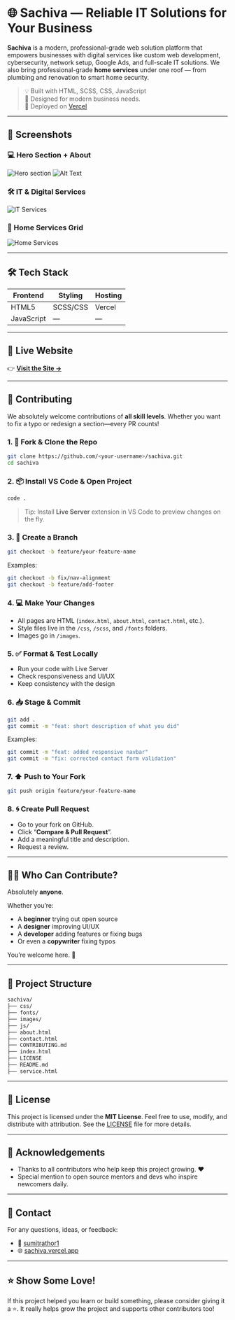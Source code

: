 # 🌐 Sachiva — Reliable IT Solutions for Your Business

**Sachiva** is a modern, professional-grade web solution platform that empowers businesses with digital services like custom web development, cybersecurity, network setup, Google Ads, and full-scale IT solutions. We also bring professional-grade **home services** under one roof — from plumbing and renovation to smart home security.

> 💡 Built with HTML, SCSS, CSS, JavaScript  
> 🧠 Designed for modern business needs.  
> 🚀 Deployed on [Vercel](https://sachiva.vercel.app/)

---

## 📸 Screenshots

### 💻 Hero Section + About
![Hero section](https://github.com/sachiva1/sachiva/blob/main/images/image.png)
![Alt Text](https://github.com/sachiva1/sachiva/blob/main/images/image1.png)

### 🛠 IT & Digital Services
![IT Services](https://github.com/sachiva1/sachiva/blob/main/images/image-2.png)

### 🧹 Home Services Grid
![Home Services](https://github.com/lohi-cell/sachiva/blob/main/images/image-1.png)

---

## 🛠 Tech Stack

| Frontend | Styling  | Hosting |
|----------|----------|---------|
| HTML5    | SCSS/CSS | Vercel  |
| JavaScript | —      | —       |

---

## 🚀 Live Website

👉 [**Visit the Site →**](https://sachiva.vercel.app/)

---

## 🤝 Contributing

We absolutely welcome contributions of **all skill levels**. Whether you want to fix a typo or redesign a section—every PR counts!

### 1. 🍴 Fork & Clone the Repo

```bash
git clone https://github.com/<your-username>/sachiva.git
cd sachiva
````

### 2. 📦 Install VS Code & Open Project

```bash
code .
```

> Tip: Install **Live Server** extension in VS Code to preview changes on the fly.

### 3. 🌱 Create a Branch

```bash
git checkout -b feature/your-feature-name
```

Examples:

```bash
git checkout -b fix/nav-alignment
git checkout -b feature/add-footer
```

### 4. 💻 Make Your Changes

* All pages are HTML (`index.html`, `about.html`, `contact.html`, etc.).
* Style files live in the `/css`, `/scss`, and `/fonts` folders.
* Images go in `/images`.

### 5. ✅ Format & Test Locally

* Run your code with Live Server
* Check responsiveness and UI/UX
* Keep consistency with the design

### 6. 📥 Stage & Commit

```bash
git add .
git commit -m "feat: short description of what you did"
```

Examples:

```bash
git commit -m "feat: added responsive navbar"
git commit -m "fix: corrected contact form validation"
```

### 7. ⬆️ Push to Your Fork

```bash
git push origin feature/your-feature-name
```

### 8. 🌀 Create Pull Request

* Go to your fork on GitHub.
* Click “**Compare & Pull Request**”.
* Add a meaningful title and description.
* Request a review.

---

## 🙋‍♀️ Who Can Contribute?

Absolutely **anyone**.

Whether you’re:

* A **beginner** trying out open source
* A **designer** improving UI/UX
* A **developer** adding features or fixing bugs
* Or even a **copywriter** fixing typos

You’re welcome here. 🌟

---

## 📁 Project Structure

```bash
sachiva/
├── css/
├── fonts/
├── images/
├── js/
├── about.html
├── contact.html
├── CONTRIBUTING.md
├── index.html
├── LICENSE
├── README.md
├── service.html
```

---

## 📄 License

This project is licensed under the **MIT License**.
Feel free to use, modify, and distribute with attribution.
See the [LICENSE](./LICENSE) file for more details.

---

## 🙏 Acknowledgements

* Thanks to all contributors who help keep this project growing. ❤️
* Special mention to open source mentors and devs who inspire newcomers daily.

---

## 💌 Contact

For any questions, ideas, or feedback:

* 📧 [sumitrathor1](https://github.com/sumitrathor1)
* 🌐 [sachiva.vercel.app](https://sachiva.vercel.app)

---

## ⭐ Show Some Love!

If this project helped you learn or build something, please consider giving it a ⭐.
It really helps grow the project and supports other contributors too!

